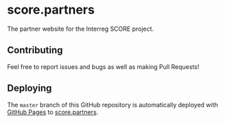# score.partners
The partner website for the Interreg SCORE project.

## Contributing

Feel free to report issues and bugs as well as making Pull Requests!

## Deploying

The `master` branch of this GitHub repository is automatically deployed with [GitHub Pages](https://pages.github.com) to [score.partners](http://score.partners).

